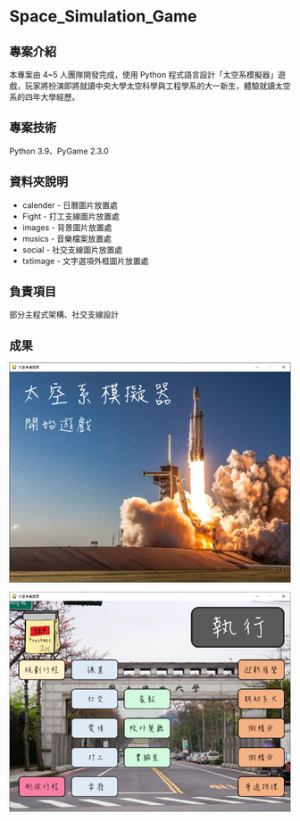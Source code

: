 # Space_Simulation_Game
## 專案介紹
本專案由 4~5 人團隊開發完成，使用 Python 程式語言設計「太空系模擬器」遊戲，玩家將扮演即將就讀中央大學太空科學與工程學系的大一新生，體驗就讀太空系的四年大學經歷。

## 專案技術
Python 3.9、PyGame 2.3.0

## 資料夾說明
* calender - 日曆圖片放置處
* Fight - 打工支線圖片放置處
* images - 背景圖片放置處
* musics - 音樂檔案放置處
* social - 社交支線圖片放置處
* txtimage - 文字選項外框圖片放置處

## 負責項目
部分主程式架構、社交支線設計

## 成果
![Space Simulation Game](./fig/home_page.png)

![Space Simulation Game](./fig/choose_page.png)